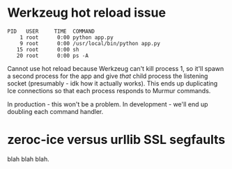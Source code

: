
# Werkzeug hot reload issue

```
PID   USER     TIME  COMMAND
    1 root      0:00 python app.py
    9 root      0:00 /usr/local/bin/python app.py
   15 root      0:00 sh
   20 root      0:00 ps -A
```

Cannot use hot reload because Werkzeug can't kill process 1, so it'll spawn a second process for the app and give *that* child process the listening socket (presumably - idk how it actually works). This ends up duplicating Ice connections so that each process responds to Murmur commands.

In production - this won't be a problem. In development - we'll end up doubling each command handler.


# zeroc-ice versus urllib SSL segfaults

blah blah blah.
